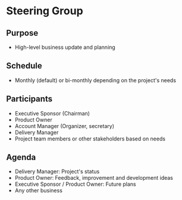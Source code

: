 # Steering Group

## Purpose

- High-level business update and planning

## Schedule

- Monthly (default) or bi-monthly depending on the project's needs

## Participants

- Executive Sponsor (Chairman)
- Product Owner
- Account Manager (Organizer, secretary)
- Delivery Manager
- Project team members or other stakeholders based on needs

## Agenda

- Delivery Manager: Project's status
- Product Owner: Feedback, improvement and development ideas
- Executive Sponsor / Product Owner: Future plans
- Any other business
